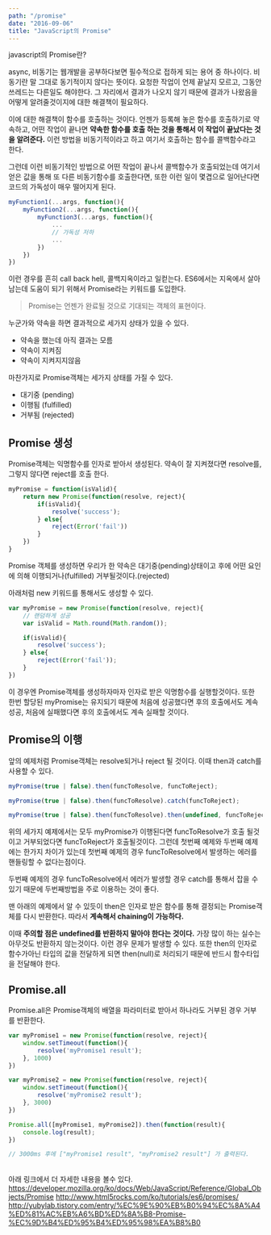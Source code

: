 ```yaml
---
path: "/promise"
date: "2016-09-06"
title: "JavaScript의 Promise"
---
```



javascript의 Promise란?
<!-- more --> 

<style>
img{ margin: 0 auto; display: block;}
</style>

async, 비동기는 웹개발을 공부하다보면 필수적으로 접하게 되는 용어 중 하나이다. 비동기란 말 그대로 동기적이지 않다는 뜻이다. 요청한 작업이 언제 끝날지 모르고, 그동안 쓰레드는 다른일도 해야한다. 그 자리에서 결과가 나오지 않기 때문에 결과가 나왔음을 어떻게 알려줄것이지에 대한 해결책이 필요하다.

이에 대한 해결책이 함수를 호출하는 것이다. 언젠가 등록해 놓은 함수를 호출하기로 약속하고, 어떤 작업이 끝나면 **약속한 함수를 호출 하는 것을 통해서 이 작업이 끝났다는 것을 알려준다.** 이런 방법을 비동기적이라고 하고 여기서 호출하는 함수를 콜백함수라고 한다.

그런데 이런 비동기적인 방법으로 어떤 작업이 끝나서 콜백함수가 호출되었는데 여기서 얻은 값을 통해 또 다른 비동기함수를 호출한다면, 또한 이런 일이 몇겹으로 일어난다면 코드의 가독성이 매우 떨어지게 된다.

```js
myFunction1(...args, function(){
    myFunction2(...args, function(){
        myFunction3(...args, function(){
            ...
            // 가독성 저하
            ...
        })
    })
})


```

이런 경우를 흔히 call back hell, 콜백지옥이라고 일컫는다. ES6에서는 지옥에서 살아남는데 도움이 되기 위해서 Promise라는 키워드를 도입한다.

> Promise는 언젠가 완료될 것으로 기대되는 객체의 표현이다.

누군가와 약속을 하면 결과적으로 세가지 상태가 있을 수 있다.

- 약속을 했는데 아직 결과는 모름
- 약속이 지켜짐
- 약속이 지켜지지않음

마찬가지로 Promise객체는 세가지 상태를 가질 수 있다.

- 대기중 (pending)
- 이행됨 (fulfilled)
- 거부됨 (rejected)

## Promise 생성

Promise객체는 익명함수를 인자로 받아서 생성된다. 약속이 잘 지켜졌다면 resolve를, 그렇지 않다면 reject를 호출 한다.

```js
myPromise = function(isValid){
    return new Promise(function(resolve, reject){
        if(isValid){
            resolve('success');
        } else{
            reject(Error('fail'))
        }
    })
}
```

Promise 객체를 생성하면 우리가 한 약속은 대기중(pending)상태이고 후에 어떤 요인에 의해 이행되거나(fulfilled) 거부될것이다.(rejected)

아래처럼 new 키워드를 통해서도 생성할 수 있다.


```js
var myPromise = new Promise(function(resolve, reject){
    // 랜덤하게 성공
    var isValid = Math.round(Math.random());

    if(isValid){
        resolve('success');
    } else{
        reject(Error('fail'));
    }
})
```

이 경우엔 Promise객체를 생성하자마자 인자로 받은 익명함수를 실행할것이다. 또한 한번 할당된 myPromise는 유지되기 때문에 처음에 성공했다면 후의 호출에서도 계속 성공, 처음에 실패했다면 후의 호출에서도 계속 실패할 것이다.

## Promise의 이행

앞의 예제처럼 Promise객체는 resolve되거나 reject 될 것이다. 이때 then과 catch를 사용할 수 있다.

```js
myPromise(true | false).then(funcToResolve, funcToReject);
```

```js
myPromise(true | false).then(funcToResolve).catch(funcToReject);
```

```js
myPromise(true | false).then(funcToResolve).then(undefined, funcToReject);
```

위의 세가지 예제에서는 모두 myPromise가 이행된다면 funcToResolve가 호출 될것이고 거부되었다면 funcToReject가 호출될것이다. 그런데 첫번째 예제와 두번째 예제에는 한가지 차이가 있는데 첫번째 예제의 경우 funcToResolve에서 발생하는 에러를 핸들링할 수 없다는점이다.

두번째 예제의 경우 funcToResolve에서 에러가 발생할 경우 catch를 통해서 잡을 수 있기 때문에 두번째방법을 주로 이용하는 것이 좋다.

맨 아래의 예제에서 알 수 있듯이 then은 인자로 받은 함수를 통해 결정되는 Promise객체를 다시 반환한다. 따라서 **계속해서 chaining이 가능하다.**

이때 **주의할 점은 undefined를 반환하지 말아야 한다는 것이다.** 가장 많이 하는 실수는 아무것도 반환하지 않는것이다. 이런 경우 문제가 발생할 수 있다. 또한 then의 인자로 함수가아닌 타입의 값을 전달하게 되면 then(null)로 처리되기 때문에 반드시 함수타입을 전달해야 한다.

## Promise.all

Promise.all은 Promise객체의 배열을 파라미터로 받아서 하나라도 거부된 경우 거부를 반환한다.

```js
var myPromise1 = new Promise(function(resolve, reject){
    window.setTimeout(function(){
        resolve('myPromise1 result');
    }, 1000)
})

var myPromise2 = new Promise(function(resolve, reject){
    window.setTimeout(function(){
        resolve('myPromise2 result');
    }, 3000)
})

Promise.all([myPromise1, myPromise2]).then(function(result){
    console.log(result);
})

// 3000ms 후에 ["myPromise1 result", "myPromise2 result"] 가 출력된다.

```

<br>
아래 링크에서 더 자세한 내용을 볼수 있다.
<a href="https://developer.mozilla.org/ko/docs/Web/JavaScript/Reference/Global_Objects/Promise" target="_blank">https://developer.mozilla.org/ko/docs/Web/JavaScript/Reference/Global_Objects/Promise</a>
<a href="http://www.html5rocks.com/ko/tutorials/es6/promises/" target="_blank">http://www.html5rocks.com/ko/tutorials/es6/promises/</a>
<a href="http://yubylab.tistory.com/entry/%EC%9E%90%EB%B0%94%EC%8A%A4%ED%81%AC%EB%A6%BD%ED%8A%B8-Promise-%EC%9D%B4%ED%95%B4%ED%95%98%EA%B8%B0" target="_blank">http://yubylab.tistory.com/entry/%EC%9E%90%EB%B0%94%EC%8A%A4%ED%81%AC%EB%A6%BD%ED%8A%B8-Promise-%EC%9D%B4%ED%95%B4%ED%95%98%EA%B8%B0</a><br>
